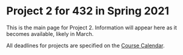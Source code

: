 # Project 2 for 432 in Spring 2021

This is the main page for Project 2. Information will appear here as it becomes available, likely in March.

All deadlines for projects are specified on the [Course Calendar](https://thomaselove.github.io/432/calendar.html).
